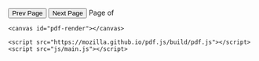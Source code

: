 <!-- <!DOCTYPE html> -->
<html lang="en">
  <head>
    <meta charset="UTF-8" />
    <meta name="viewport" content="width=device-width, initial-scale=1.0" />
    <meta http-equiv="X-UA-Compatible" content="ie=edge" />
    <link
      rel="stylesheet"
      href="https://use.fontawesome.com/releases/v5.7.2/css/all.css"
      integrity="sha384-fnmOCqbTlWIlj8LyTjo7mOUStjsKC4pOpQbqyi7RrhN7udi9RwhKkMHpvLbHG9Sr"
      crossorigin="anonymous"
    />
    <link rel="stylesheet" href="css/style.css" />
    <title>PDF Viewer</title>
  </head>
  <body>
    <div class="top-bar">
      <button class="btn" id="prev-page">
        <i class="fas fa-arrow-circle-left"></i> Prev Page
      </button>
      <button class="btn" id="next-page">
        Next Page <i class="fas fa-arrow-circle-right"></i>
      </button>
      <span class="page-info">
        Page <span id="page-num"></span> of <span id="page-count"></span>
      </span>
    </div>

    <canvas id="pdf-render"></canvas>

    <script src="https://mozilla.github.io/pdf.js/build/pdf.js"></script>
    <script src="js/main.js"></script>
  </body>
</html>
